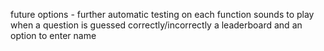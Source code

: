 future options - further automatic testing on each function
sounds to play when a question is guessed correctly/incorrectly
a leaderboard and an option to enter name